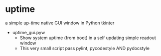 # uptime
a simple up-time native GUI window in Python tkinter

* uptime_gui.pyw
  * Show system uptime (from boot) in a self updating simple readout window  
  * This very small script pass pylint, pycodestyle AND pydocstyle
